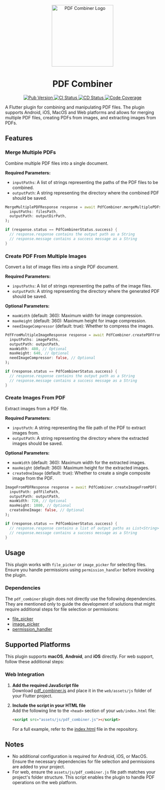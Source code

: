 <p align="center">
  <a href="https://pub.dev/packages/pdf_combiner">
    <img src="https://raw.githubusercontent.com/vicajilau/pdf_combiner/main/.github/assets/pdf_combiner.png" height="200" alt="PDF Combiner Logo">
  </a>
  <h1 align="center">PDF Combiner</h1>
</p>

<p align="center">
  <a href="https://pub.dev/packages/pdf_combiner">
    <img src="https://img.shields.io/pub/v/pdf_combiner?label=pub.dev&labelColor=333940&logo=dart" alt="Pub Version">
  </a>
  <a href="https://github.com/vicajilau/pdf_combiner/actions/workflows/dart_analyze_unit_test.yml">
    <img src="https://img.shields.io/github/actions/workflow/status/vicajilau/pdf_combiner/dart_analyze_unit_test.yml?branch=main&label=CI&labelColor=333940&logo=github" alt="CI Status">
  </a>
  <a href="https://github.com/vicajilau/pdf_combiner/actions/workflows/publish_pub_dev.yml">
    <img src="https://img.shields.io/github/actions/workflow/status/vicajilau/pdf_combiner/publish_pub_dev.yml?label=CD&labelColor=333940&logo=github" alt="CD Status">
  </a>
  <a href="https://codecov.io/gh/vicajilau/pdf_combiner">
    <img src="https://img.shields.io/codecov/c/github/vicajilau/pdf_combiner?logo=codecov&logoColor=fff&labelColor=333940" alt="Code Coverage">
  </a>
</p>

A Flutter plugin for combining and manipulating PDF files. The plugin supports Android, iOS, MacOS and Web platforms and allows for merging multiple PDF files, creating PDFs from images, and extracting images from PDFs.

## Features

### Merge Multiple PDFs

Combine multiple PDF files into a single document.

**Required Parameters:**
- `inputPaths`: A list of strings representing the paths of the PDF files to be combined.
- `outputPath`: A string representing the directory where the combined PDF should be saved.

```dart
MergeMultiplePDFResponse response = await PdfCombiner.mergeMultiplePDFs(
  inputPaths: filesPath, 
  outputPath: outputDirPath,
);

if (response.status == PdfCombinerStatus.success) {
  // response.response contains the output path as a String
  // response.message contains a success message as a String
}
```

### Create PDF From Multiple Images

Convert a list of image files into a single PDF document.

**Required Parameters:**
- `inputPaths`: A list of strings representing the paths of the image files.
- `outputPath`: A string representing the directory where the generated PDF should be saved.

**Optional Parameters:**
- `maxWidth` (default: 360): Maximum width for image compression.
- `maxHeight` (default: 360): Maximum height for image compression.
- `needImageCompressor` (default: true): Whether to compress the images.

```dart
PdfFromMultipleImageResponse response = await PdfCombiner.createPDFFromMultipleImages(
  inputPaths: imagePaths,
  outputPath: outputPath,
  maxWidth: 480, // Optional
  maxHeight: 640, // Optional
  needImageCompressor: false, // Optional
);

if (response.status == PdfCombinerStatus.success) {
  // response.response contains the output path as a String
  // response.message contains a success message as a String
}
```

### Create Images From PDF

Extract images from a PDF file.

**Required Parameters:**
- `inputPath`: A string representing the file path of the PDF to extract images from.
- `outputPath`: A string representing the directory where the extracted images should be saved.

**Optional Parameters:**
- `maxWidth` (default: 360): Maximum width for the extracted images.
- `maxHeight` (default: 360): Maximum height for the extracted images.
- `createOneImage` (default: true): Whether to create a single composite image from the PDF.

```dart
ImageFromPDFResponse response = await PdfCombiner.createImageFromPDF(
  inputPath: pdfFilePath, 
  outputPath: outputPath,
  maxWidth: 720, // Optional
  maxHeight: 1080, // Optional
  createOneImage: false, // Optional
);

if (response.status == PdfCombinerStatus.success) {
  // response.response contains a list of output paths as List<String>
  // response.message contains a success message as a String
}
```

## Usage

This plugin works with `file_picker` or `image_picker` for selecting files. Ensure you handle permissions using `permission_handler` before invoking the plugin.

### Dependencies

The `pdf_combiner` plugin does not directly use the following dependencies. They are mentioned only to guide the development of solutions that might require additional steps for file selection or permissions:

- [file_picker](https://pub.dev/packages/file_picker)
- [image_picker](https://pub.dev/packages/image_picker)
- [permission_handler](https://pub.dev/packages/permission_handler)

## Supported Platforms

This plugin supports **macOS**, **Android**, and **iOS** directly. For web support, follow these additional steps:

### Web Integration

1. **Add the required JavaScript file**  
   Download [pdf_combiner.js](https://github.com/vicajilau/pdf_combiner/blob/main/example/web/assets/js/pdf_combiner.js) and place it in the `web/assets/js` folder of your Flutter project.

2. **Include the script in your HTML file**  
   Add the following line to the `<head>` section of your `web/index.html` file:

   ```html
   <script src="assets/js/pdf_combiner.js"></script>
    ```

    For a full example, refer to the  [index.html](https://github.com/vicajilau/pdf_combiner/blob/main/example/web/index.html) file in the repository.

## Notes
- No additional configuration is required for Android, iOS, or MacOS. Ensure the necessary dependencies for file selection and permissions are added to your project.
- For web, ensure the `assets/js/pdf_combiner.js` file path matches your project's folder structure. This script enables the plugin to handle PDF operations on the web platform.